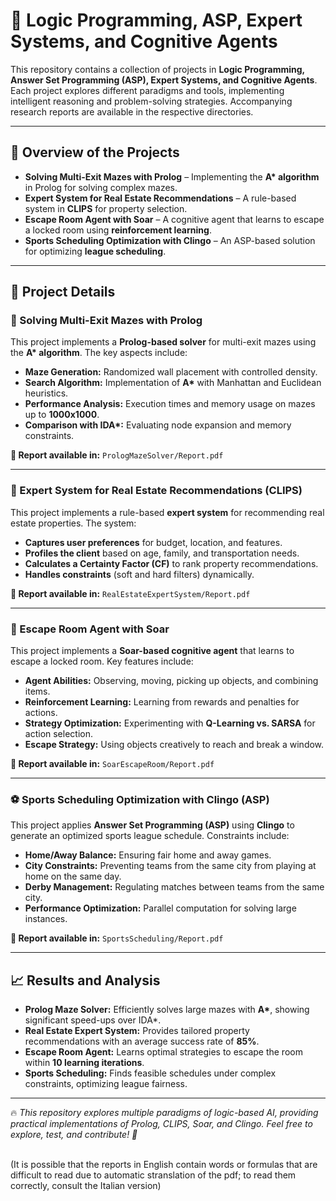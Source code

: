 <h1>🚀 Logic Programming, ASP, Expert Systems, and Cognitive Agents</h1>

<p>
This repository contains a collection of projects in <strong>Logic Programming, Answer Set Programming (ASP), Expert Systems, and Cognitive Agents</strong>.
Each project explores different paradigms and tools, implementing intelligent reasoning and problem-solving strategies. 
Accompanying research reports are available in the respective directories.
</p>

<hr>

<h2>📄 Overview of the Projects</h2>

<ul>
  <li><strong>Solving Multi-Exit Mazes with Prolog</strong> – Implementing the <strong>A* algorithm</strong> in Prolog for solving complex mazes.</li>
  <li><strong>Expert System for Real Estate Recommendations</strong> – A rule-based system in <strong>CLIPS</strong> for property selection.</li>
  <li><strong>Escape Room Agent with Soar</strong> – A cognitive agent that learns to escape a locked room using <strong>reinforcement learning</strong>.</li>
  <li><strong>Sports Scheduling Optimization with Clingo</strong> – An ASP-based solution for optimizing <strong>league scheduling</strong>.</li>
</ul>

<hr>

<h2>🚀 Project Details</h2>

<h3>🧩 Solving Multi-Exit Mazes with Prolog</h3>
<p>
This project implements a <strong>Prolog-based solver</strong> for multi-exit mazes using the <strong>A* algorithm</strong>. The key aspects include:
</p>
<ul>
  <li><strong>Maze Generation:</strong> Randomized wall placement with controlled density.</li>
  <li><strong>Search Algorithm:</strong> Implementation of <strong>A*</strong> with Manhattan and Euclidean heuristics.</li>
  <li><strong>Performance Analysis:</strong> Execution times and memory usage on mazes up to <strong>1000x1000</strong>.</li>
  <li><strong>Comparison with IDA*:</strong> Evaluating node expansion and memory constraints.</li>
</ul>

<p><strong>📄 Report available in:</strong> <code>PrologMazeSolver/Report.pdf</code></p>

<hr>

<h3>🏡 Expert System for Real Estate Recommendations (CLIPS)</h3>
<p>
This project implements a rule-based <strong>expert system</strong> for recommending real estate properties. The system:
</p>
<ul>
  <li><strong>Captures user preferences</strong> for budget, location, and features.</li>
  <li><strong>Profiles the client</strong> based on age, family, and transportation needs.</li>
  <li><strong>Calculates a Certainty Factor (CF)</strong> to rank property recommendations.</li>
  <li><strong>Handles constraints</strong> (soft and hard filters) dynamically.</li>
</ul>

<p><strong>📄 Report available in:</strong> <code>RealEstateExpertSystem/Report.pdf</code></p>

<hr>

<h3>🤖 Escape Room Agent with Soar</h3>
<p>
This project implements a <strong>Soar-based cognitive agent</strong> that learns to escape a locked room. Key features include:
</p>
<ul>
  <li><strong>Agent Abilities:</strong> Observing, moving, picking up objects, and combining items.</li>
  <li><strong>Reinforcement Learning:</strong> Learning from rewards and penalties for actions.</li>
  <li><strong>Strategy Optimization:</strong> Experimenting with <strong>Q-Learning vs. SARSA</strong> for action selection.</li>
  <li><strong>Escape Strategy:</strong> Using objects creatively to reach and break a window.</li>
</ul>

<p><strong>📄 Report available in:</strong> <code>SoarEscapeRoom/Report.pdf</code></p>

<hr>

<h3>⚽ Sports Scheduling Optimization with Clingo (ASP)</h3>
<p>
This project applies <strong>Answer Set Programming (ASP)</strong> using <strong>Clingo</strong> to generate an optimized sports league schedule. Constraints include:
</p>
<ul>
  <li><strong>Home/Away Balance:</strong> Ensuring fair home and away games.</li>
  <li><strong>City Constraints:</strong> Preventing teams from the same city from playing at home on the same day.</li>
  <li><strong>Derby Management:</strong> Regulating matches between teams from the same city.</li>
  <li><strong>Performance Optimization:</strong> Parallel computation for solving large instances.</li>
</ul>

<p><strong>📄 Report available in:</strong> <code>SportsScheduling/Report.pdf</code></p>

<hr>

<h2>📈 Results and Analysis</h2>
<ul>
  <li><strong>Prolog Maze Solver:</strong> Efficiently solves large mazes with <strong>A*</strong>, showing significant speed-ups over IDA*.</li>
  <li><strong>Real Estate Expert System:</strong> Provides tailored property recommendations with an average success rate of <strong>85%</strong>.</li>
  <li><strong>Escape Room Agent:</strong> Learns optimal strategies to escape the room within <strong>10 learning iterations</strong>.</li>
  <li><strong>Sports Scheduling:</strong> Finds feasible schedules under complex constraints, optimizing league fairness.</li>
</ul>

<hr>

<p>🔥 <em>This repository explores multiple paradigms of logic-based AI, providing practical implementations of Prolog, CLIPS, Soar, and Clingo. 
Feel free to explore, test, and contribute! 🚀</em></p>

<br>
(It is possible that the reports in English contain words or formulas that are difficult to read due to automatic stranslation of the pdf; to read them correctly, consult the Italian version)

